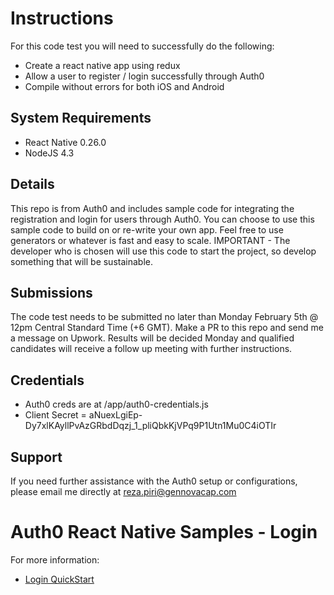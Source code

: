 # Instructions
For this code test you will need to successfully do the following:

* Create a react native app using redux
* Allow a user to register / login successfully through Auth0
* Compile without errors for both iOS and Android

## System Requirements
* React Native 0.26.0
* NodeJS 4.3

## Details
This repo is from Auth0 and includes sample code for integrating the registration and login for users through Auth0. You can choose to use this sample code to build on or re-write your own app. Feel free to use generators or whatever is fast and easy to scale. IMPORTANT - The developer who is chosen will use this code to start the project, so develop something that will be sustainable.

## Submissions
The code test needs to be submitted no later than Monday February 5th @ 12pm Central Standard Time (+6 GMT). Make a PR to this repo and send me a message on Upwork. Results will be decided Monday and qualified candidates will receive a follow up meeting with further instructions.

## Credentials
* Auth0 creds are at /app/auth0-credentials.js
* Client Secret = aNuexLgiEp-Dy7xlKAyllPvAzGRbdDqzj_1_pliQbkKjVPq9P1Utn1Mu0C4iOTIr

## Support
If you need further assistance with the Auth0 setup or configurations, please email me directly at reza.piri@gennovacap.com

# Auth0 React Native Samples - Login

For more information:

- [Login QuickStart](https://auth0.com/docs/quickstart/native/react-native/00-login)
